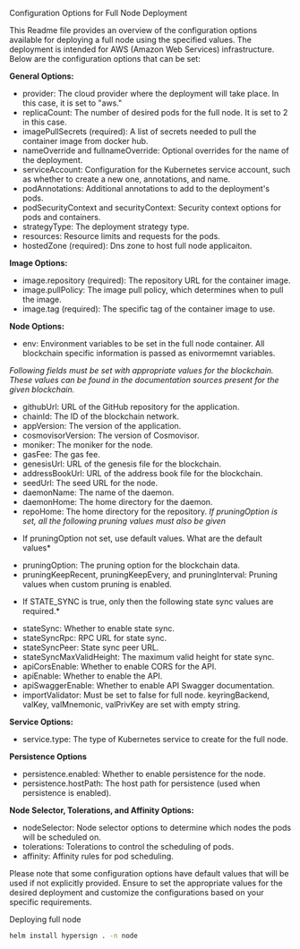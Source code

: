 Configuration Options for Full Node Deployment

This Readme file provides an overview of the configuration options available for deploying a full node using the specified values. The deployment is intended for AWS (Amazon Web Services) infrastructure. Below are the configuration options that can be set:

**General Options:**
- provider: The cloud provider where the deployment will take place. In this case, it is set to "aws."
- replicaCount: The number of desired pods for the full node. It is set to 2 in this case.
- imagePullSecrets (required): A list of secrets needed to pull the container image from docker hub.
- nameOverride and fullnameOverride: Optional overrides for the name of the deployment.
- serviceAccount: Configuration for the Kubernetes service account, such as whether to create a new one, annotations, and name.
- podAnnotations: Additional annotations to add to the deployment's pods.
- podSecurityContext and securityContext: Security context options for pods and containers.
- strategyType: The deployment strategy type.
- resources: Resource limits and requests for the pods.
- hostedZone (required): Dns zone to host full node applicaiton.

**Image Options:**
- image.repository (required): The repository URL for the container image.
- image.pullPolicy: The image pull policy, which determines when to pull the image.
- image.tag (required): The specific tag of the container image to use.

**Node Options:**
- env: Environment variables to be set in the full node container. All blockchain specific information is passed as enivormemnt variables.

*Following fields must be set with appropriate values for the blockchain. These values can be found in the documentation sources present for the given blockchain.*
- githubUrl: URL of the GitHub repository for the application.
- chainId: The ID of the blockchain network.
- appVersion: The version of the application.
- cosmovisorVersion: The version of Cosmovisor.
- moniker: The moniker for the node.
- gasFee: The gas fee.
- genesisUrl: URL of the genesis file for the blockchain.
- addressBookUrl: URL of the address book file for the blockchain.
- seedUrl: The seed URL for the node.
- daemonName: The name of the daemon.
- daemonHome: The home directory for the daemon.
- repoHome: The home directory for the repository.
*If pruningOption is set, all the following pruning values must also be given*
* If pruningOption not set, use default values. What are the default values*
- pruningOption: The pruning option for the blockchain data.
- pruningKeepRecent, pruningKeepEvery, and pruningInterval: Pruning values when custom pruning is enabled.
 * If STATE_SYNC is true, only then the following state sync values are required.*
- stateSync: Whether to enable state sync.
- stateSyncRpc: RPC URL for state sync.
- stateSyncPeer: State sync peer URL.
- stateSyncMaxValidHeight: The maximum valid height for state sync.
- apiCorsEnable: Whether to enable CORS for the API.
- apiEnable: Whether to enable the API.
- apiSwaggerEnable: Whether to enable API Swagger documentation.
- importValidator: Must be set to false for full node. keyringBackend, valKey, valMnemonic, valPrivKey are set with empty string.

**Service Options:**
- service.type: The type of Kubernetes service to create for the full node.

**Persistence Options**
- persistence.enabled: Whether to enable persistence for the node.
- persistence.hostPath: The host path for persistence (used when persistence is enabled).

**Node Selector, Tolerations, and Affinity Options:**
- nodeSelector: Node selector options to determine which nodes the pods will be scheduled on.
- tolerations: Tolerations to control the scheduling of pods.
- affinity: Affinity rules for pod scheduling.

Please note that some configuration options have default values that will be used if not explicitly provided.
Ensure to set the appropriate values for the desired deployment and customize the configurations based on your specific requirements.



Deploying full node

```bash
helm install hypersign . -n node
```

